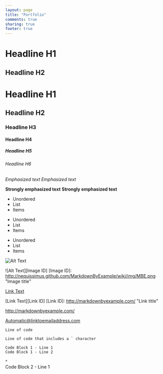 ```yaml
---
layout: page
title: "Portfolio"
comments: true
sharing: true
footer: true
---
```


Headline H1
===========

Headline H2
----------------

# Headline H1
## Headline H2
### Headline H3
#### Headline H4
##### Headline H5
###### Headline H6

_Emphasized text_
*Emphasized text*

__Strongly emphasized text__
**Strongly emphasized text**

- Unordered
- List
- Items

+ Unordered
+ List
+ Items

* Unordered
* List
* Items

![Alt Text](http://nequissimus.github.com/MarkdownByExample/wiki/img/MBE.png "Image title")

![Alt Text][Image ID]
[Image ID]: http://nequissimus.github.com/MarkdownByExample/wiki/img/MBE.png "Image title"

[Link Text](http://markdownbyexample.com/ "Link title")

[Link Text][Link ID]
[Link ID]: http://markdownbyexample.com/ "Link title"

<http://markdownbyexample.com/>

<Automatic@linktoemailaddress.com>

`Line of code`

``Line of code that includes a ` character``


    Code Block 1 - Line 1
    Code Block 1 - Line 2
^        
    Code Block 2 - Line 1